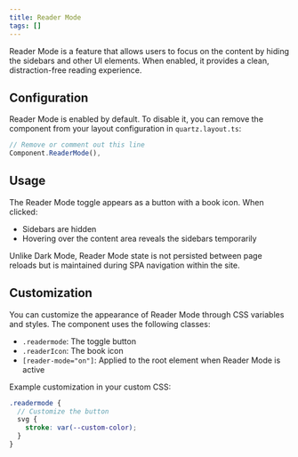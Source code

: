 ```yaml
---
title: Reader Mode
tags: []
---
```


Reader Mode is a feature that allows users to focus on the content by hiding the sidebars and other UI elements. When enabled, it provides a clean, distraction-free reading experience.

## Configuration

Reader Mode is enabled by default. To disable it, you can remove the component from your layout configuration in `quartz.layout.ts`:

```ts
// Remove or comment out this line
Component.ReaderMode(),
```

## Usage

The Reader Mode toggle appears as a button with a book icon. When clicked:

- Sidebars are hidden
- Hovering over the content area reveals the sidebars temporarily

Unlike Dark Mode, Reader Mode state is not persisted between page reloads but is maintained during SPA navigation within the site.

## Customization

You can customize the appearance of Reader Mode through CSS variables and styles. The component uses the following classes:

- `.readermode`: The toggle button
- `.readerIcon`: The book icon
- `[reader-mode="on"]`: Applied to the root element when Reader Mode is active

Example customization in your custom CSS:

```scss
.readermode {
  // Customize the button
  svg {
    stroke: var(--custom-color);
  }
}
```
